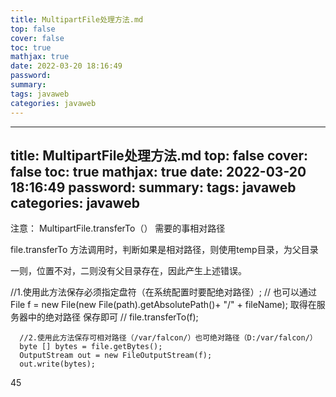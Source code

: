 ```yaml
---
title: MultipartFile处理方法.md
top: false
cover: false
toc: true
mathjax: true
date: 2022-03-20 18:16:49
password:
summary:
tags: javaweb
categories: javaweb
---
```

---
title: MultipartFile处理方法.md
top: false
cover: false
toc: true
mathjax: true
date: 2022-03-20 18:16:49
password:
summary:
tags: javaweb
categories: javaweb
---
注意： 
MultipartFile.transferTo（） 需要的事相对路径

file.transferTo 方法调用时，判断如果是相对路径，则使用temp目录，为父目录

一则，位置不对，二则没有父目录存在，因此产生上述错误。

//1.使用此方法保存必须指定盘符（在系统配置时要配绝对路径）;
      // 也可以通过 File f = new File(new File(path).getAbsolutePath()+ "/" + fileName); 取得在服务器中的绝对路径 保存即可
//      file.transferTo(f);

      //2.使用此方法保存可相对路径（/var/falcon/）也可绝对路径（D:/var/falcon/）
      byte [] bytes = file.getBytes();
      OutputStream out = new FileOutputStream(f);
      out.write(bytes);
45
